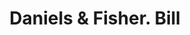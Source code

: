 ---
doi: 10.7916/D8V70WKK
date_other: '1890'
date_other_textual: 1890-1899
form: printed ephemera
genre:
- Invoices
name:
- Daniels & Fisher
object_in_context_url: https://biggert.cul.columbia.edu/items/view/ave_biggert_00044
subject_hierarchical_geographic:
- Denver, Colorado, United States
subject_name:
- Daniels & Fisher
title: Daniels & Fisher. Bill
sort_title: Daniels & Fisher. Bill
call_number: ave_biggert_00044
coordinates:
- 39.761944444444445,-104.88111111111111
pid: ave_biggert_00044
identifiers: ave_biggert_00044
thumbnail: https://derivativo-3.library.columbia.edu/iiif/2/ldpd:343064/full/!256,256/0/native.jpg
permalink: "/biggert/ave_biggert_00044/"
layout: iiif-image-page
---